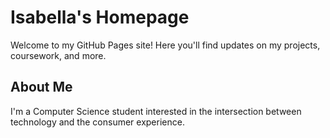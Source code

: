 # Isabella's Homepage

Welcome to my GitHub Pages site! Here you'll find updates on my projects, coursework, and more.

## About Me
I'm a Computer Science student interested in the intersection between technology and the consumer experience.
